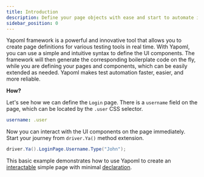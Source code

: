 ```yaml
---
title: Introduction
description: Define your page objects with ease and start to automate immediately
sidebar_position: 0
---
```


Yapoml framework is a powerful and innovative tool that allows you to create page definitions for various testing tools in real time. With Yapoml, you can use a simple and intuitive syntax to define the UI components. The framework will then generate the corresponding boilerplate code on the fly, while you are defining your pages and components, which can be easily extended as needed. Yapoml makes test automation faster, easier, and more reliable.

**How?**

Let's see how we can define the `Login` page. There is a `username` field on the page, which can be located by the `.user` CSS selector.

```yaml title="Login.page.yaml"
username: .user
```

Now you can interact with the UI components on the page immediately. Start your journey from `driver.Ya()` method extension. 

```csharp title="Program.cs"
driver.Ya().LoginPage.Username.Type("John");
```

This basic example demonstrates how to use Yapoml to create an [interactable](concepts/interactions) simple page with minimal [declaration](concepts/syntax).